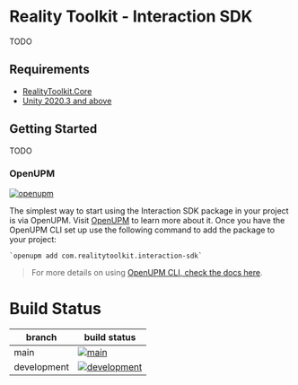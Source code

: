 # Reality Toolkit - Interaction SDK

TODO

## Requirements

- [RealityToolkit.Core](https://github.com/realitycollective/com.realitytoolkit.core)
- [Unity 2020.3 and above](https://unity.com/)

## Getting Started

TODO

### OpenUPM

[![openupm](https://img.shields.io/npm/v/com.realitytoolkit.interaction-sdk?label=openupm&registry_uri=https://package.openupm.com)](https://openupm.com/packages/com.realitytoolkit.interaction-sdk/)

The simplest way to start using the Interaction SDK package in your project is via OpenUPM. Visit [OpenUPM](https://openupm.com/docs/) to learn more about it. Once you have the OpenUPM CLI set up use the following command to add the package to your project:

```
`openupm add com.realitytoolkit.interaction-sdk`
```

> For more details on using [OpenUPM CLI, check the docs here](https://github.com/openupm/openupm-cli#installation).

# Build Status

| branch | build status |
| --- | --- |
| main | [![main](https://github.com/realitycollective/com.realitytoolkit.interaction-sdk/actions/workflows/buildupmpackages.yml/badge.svg?branch=main)](https://github.com/realitycollective/com.realitytoolkit.interaction-sdk/actions/workflows/buildupmpackages.yml) |
| development | [![development](https://github.com/realitycollective/com.realitytoolkit.com.realitytoolkit.interaction-sdk/actions/workflows/buildupmpackages.yml/badge.svg?branch=development)](https://github.com/realitycollective/com.realitytoolkit.interaction-sdk/actions/workflows/buildupmpackages.yml) |

